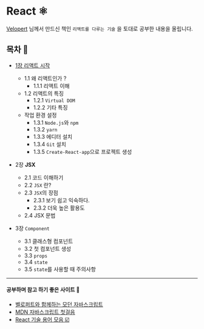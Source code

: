 # React ⚛️

[Velopert](https://github.com/velopert) 님께서 만드신 책인 `리액트를 다루는 기술` 을 토대로 공부한 내용을 올립니다.

## 목차 📜

+ [1장 리액트 시작](https://github.com/DevJaepaL/Learn-React/tree/main/react-ch1)
  + 1.1 왜 리액트인가 ?
    + 1.1.1 리액트 이해
  + 1.2 리액트의 특징
    + 1.2.1 `Virtual DOM`
    + 1.2.2 기타 특징
  + 작업 환경 설정
    + 1.3.1 `Node.js`와 `npm`
    + 1.3.2 `yarn`
    + 1.3.3 에디터 설치
    + 1.3.4 `Git` 설치
    + 1.3.5 `Create-React-app`으로 프로젝트 생성

+ 2장 **JSX**
  + 2.1 코드 이해하기
  + 2.2 `JSX` 란?
  + 2.3 `JSX`의 장점
    + 2.3.1 보기 쉽고 익숙하다.
    + 2.3.2 더욱 높은 활용도
  + 2.4 JSX 문법
  
+ 3장 `Component`
  + 3.1 클래스형 컴포넌트
  + 3.2 첫 컴포넌트 생성
  + 3.3 `props`
  + 3.4 `state`
  + 3.5 `state`를 사용할 때 주의사항
___

#### 공부하며 참고 하기 좋은 사이트 🌳
  + [벨로퍼트와 함께하는 모던 자바스크립트](https://learnjs.vlpt.us)
  + [MDN 자바스크립트 첫걸음](https://developer.mozilla.org/ko/docs/Learn/Javascript)
  + [React 기술 용어 모음 ☑️](https://ko.reactjs.org/docs/glossary.html)
